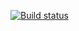 [![Build status](https://ci.appveyor.com/api/projects/status/oledg2jtnqng9d8f?svg=true)](https://ci.appveyor.com/project/yanpilogova/ci-1)
